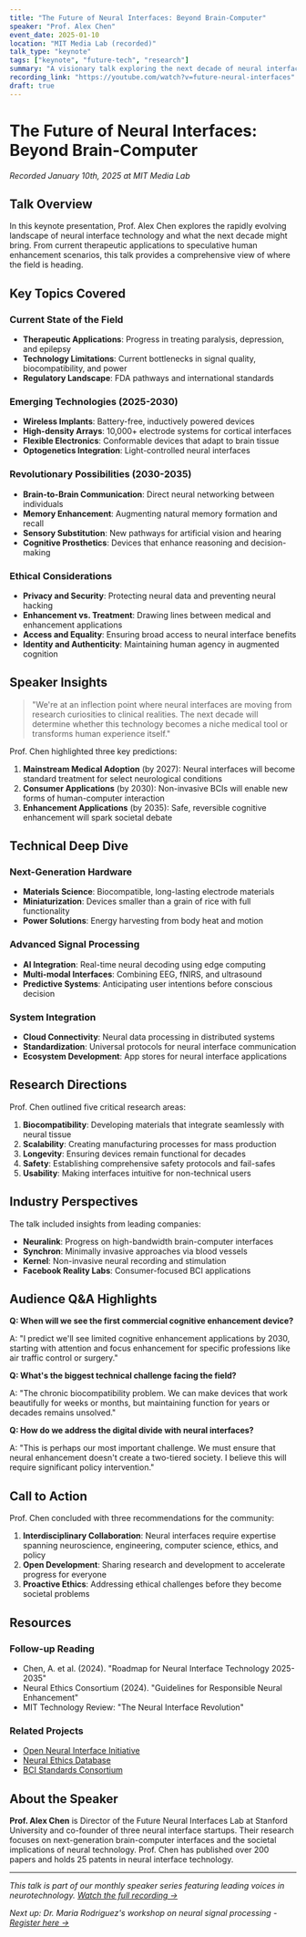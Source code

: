 ```yaml
---
title: "The Future of Neural Interfaces: Beyond Brain-Computer"
speaker: "Prof. Alex Chen"
event_date: 2025-01-10
location: "MIT Media Lab (recorded)"
talk_type: "keynote"
tags: ["keynote", "future-tech", "research"]
summary: "A visionary talk exploring the next decade of neural interface technology, from therapeutic applications to human enhancement."
recording_link: "https://youtube.com/watch?v=future-neural-interfaces"
draft: true
---
```


# The Future of Neural Interfaces: Beyond Brain-Computer

_Recorded January 10th, 2025 at MIT Media Lab_

## Talk Overview

In this keynote presentation, Prof. Alex Chen explores the rapidly evolving landscape of neural interface technology and what the next decade might bring. From current therapeutic applications to speculative human enhancement scenarios, this talk provides a comprehensive view of where the field is heading.

## Key Topics Covered

### Current State of the Field

- **Therapeutic Applications**: Progress in treating paralysis, depression, and epilepsy
- **Technology Limitations**: Current bottlenecks in signal quality, biocompatibility, and power
- **Regulatory Landscape**: FDA pathways and international standards

### Emerging Technologies (2025-2030)

- **Wireless Implants**: Battery-free, inductively powered devices
- **High-density Arrays**: 10,000+ electrode systems for cortical interfaces
- **Flexible Electronics**: Conformable devices that adapt to brain tissue
- **Optogenetics Integration**: Light-controlled neural interfaces

### Revolutionary Possibilities (2030-2035)

- **Brain-to-Brain Communication**: Direct neural networking between individuals
- **Memory Enhancement**: Augmenting natural memory formation and recall
- **Sensory Substitution**: New pathways for artificial vision and hearing
- **Cognitive Prosthetics**: Devices that enhance reasoning and decision-making

### Ethical Considerations

- **Privacy and Security**: Protecting neural data and preventing neural hacking
- **Enhancement vs. Treatment**: Drawing lines between medical and enhancement applications
- **Access and Equality**: Ensuring broad access to neural interface benefits
- **Identity and Authenticity**: Maintaining human agency in augmented cognition

## Speaker Insights

> "We're at an inflection point where neural interfaces are moving from research curiosities to clinical realities. The next decade will determine whether this technology becomes a niche medical tool or transforms human experience itself."

Prof. Chen highlighted three key predictions:

1. **Mainstream Medical Adoption** (by 2027): Neural interfaces will become standard treatment for select neurological conditions
2. **Consumer Applications** (by 2030): Non-invasive BCIs will enable new forms of human-computer interaction
3. **Enhancement Applications** (by 2035): Safe, reversible cognitive enhancement will spark societal debate

## Technical Deep Dive

### Next-Generation Hardware

- **Materials Science**: Biocompatible, long-lasting electrode materials
- **Miniaturization**: Devices smaller than a grain of rice with full functionality
- **Power Solutions**: Energy harvesting from body heat and motion

### Advanced Signal Processing

- **AI Integration**: Real-time neural decoding using edge computing
- **Multi-modal Interfaces**: Combining EEG, fNIRS, and ultrasound
- **Predictive Systems**: Anticipating user intentions before conscious decision

### System Integration

- **Cloud Connectivity**: Neural data processing in distributed systems
- **Standardization**: Universal protocols for neural interface communication
- **Ecosystem Development**: App stores for neural interface applications

## Research Directions

Prof. Chen outlined five critical research areas:

1. **Biocompatibility**: Developing materials that integrate seamlessly with neural tissue
2. **Scalability**: Creating manufacturing processes for mass production
3. **Longevity**: Ensuring devices remain functional for decades
4. **Safety**: Establishing comprehensive safety protocols and fail-safes
5. **Usability**: Making interfaces intuitive for non-technical users

## Industry Perspectives

The talk included insights from leading companies:

- **Neuralink**: Progress on high-bandwidth brain-computer interfaces
- **Synchron**: Minimally invasive approaches via blood vessels
- **Kernel**: Non-invasive neural recording and stimulation
- **Facebook Reality Labs**: Consumer-focused BCI applications

## Audience Q&A Highlights

**Q: When will we see the first commercial cognitive enhancement device?**

A: "I predict we'll see limited cognitive enhancement applications by 2030, starting with attention and focus enhancement for specific professions like air traffic control or surgery."

**Q: What's the biggest technical challenge facing the field?**

A: "The chronic biocompatibility problem. We can make devices that work beautifully for weeks or months, but maintaining function for years or decades remains unsolved."

**Q: How do we address the digital divide with neural interfaces?**

A: "This is perhaps our most important challenge. We must ensure that neural enhancement doesn't create a two-tiered society. I believe this will require significant policy intervention."

## Call to Action

Prof. Chen concluded with three recommendations for the community:

1. **Interdisciplinary Collaboration**: Neural interfaces require expertise spanning neuroscience, engineering, computer science, ethics, and policy
2. **Open Development**: Sharing research and development to accelerate progress for everyone
3. **Proactive Ethics**: Addressing ethical challenges before they become societal problems

## Resources

### Follow-up Reading

- Chen, A. et al. (2024). "Roadmap for Neural Interface Technology 2025-2035"
- Neural Ethics Consortium (2024). "Guidelines for Responsible Neural Enhancement"
- MIT Technology Review: "The Neural Interface Revolution"

### Related Projects

- [Open Neural Interface Initiative](https://openneural.org)
- [Neural Ethics Database](https://neuraletthics.org)
- [BCI Standards Consortium](https://bcistandardsorg)

## About the Speaker

**Prof. Alex Chen** is Director of the Future Neural Interfaces Lab at Stanford University and co-founder of three neural interface startups. Their research focuses on next-generation brain-computer interfaces and the societal implications of neural technology. Prof. Chen has published over 200 papers and holds 25 patents in neural interface technology.

---

_This talk is part of our monthly speaker series featuring leading voices in neurotechnology. [Watch the full recording →](https://youtube.com/watch?v=future-neural-interfaces)_

_Next up: Dr. Maria Rodriguez's workshop on neural signal processing - [Register here →](/talks/events/neural-signal-processing-workshop/)_

